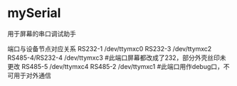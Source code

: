 # mySerial
用于屏幕的串口调试助手

端口与设备节点对应关系
RS232-1                   /dev/ttymxc0
RS232-3                   /dev/ttymxc2
RS485-4/RS232-4           /dev/ttymxc3          #此端口屏幕都改成了232，部分外壳丝印未更改
RS485-5                   /dev/ttymxc4
RS485-2                   /dev/ttymxc1          #此端口用作debug口，不可用于对外通信
